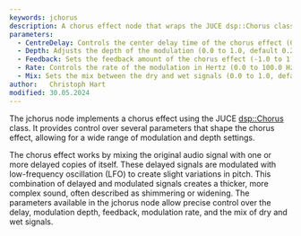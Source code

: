 ```yaml
---
keywords: jchorus
description: A chorus effect node that wraps the JUCE dsp::Chorus class.
parameters:
  - CentreDelay: Controls the center delay time of the chorus effect (0.0 to 100.0 ms, default 7.0 ms).
  - Depth: Adjusts the depth of the modulation (0.0 to 1.0, default 0.25).
  - Feedback: Sets the feedback amount of the chorus effect (-1.0 to 1.0, default 0.0).
  - Rate: Controls the rate of the modulation in Hertz (0.0 to 100.0 Hz, default 1.0 Hz).
  - Mix: Sets the mix between the dry and wet signals (0.0 to 1.0, default 0.5).
author:   Christoph Hart
modified: 30.05.2024
---
```

  
The jchorus node implements a chorus effect using the JUCE [dsp::Chorus](https://docs.juce.com/master/classdsp_1_1Chorus.html#a56d8f76c57f63f465a0ef48d2ac66e1f) class. It provides control over several parameters that shape the chorus effect, allowing for a wide range of modulation and depth settings.

The chorus effect works by mixing the original audio signal with one or more delayed copies of itself. These delayed signals are modulated with low-frequency oscillation (LFO) to create slight variations in pitch. This combination of delayed and modulated signals creates a thicker, more complex sound, often described as shimmering or widening. The parameters available in the jchorus node allow precise control over the delay, modulation depth, feedback, modulation rate, and the mix of dry and wet signals.